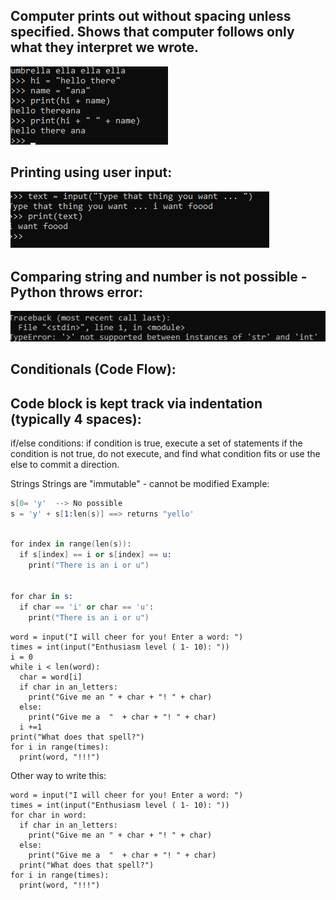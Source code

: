 ## Computer prints out without spacing unless specified. Shows that computer follows only what they interpret we wrote.

![Python Strings](https://github.com/david-chua/Comp_Sci_Study/blob/master/Introduction%20to%20Computer%20Science%20and%20Programming%20in%20Python/Images/PythonStrings.png "Python String")

## Printing using user input:

![Python Input](https://github.com/david-chua/Comp_Sci_Study/blob/master/Introduction%20to%20Computer%20Science%20and%20Programming%20in%20Python/Images/StringInput.png "Input Example")

## Comparing string and number is not possible - Python throws error:

![Python String Number Comparison](https://github.com/david-chua/Comp_Sci_Study/blob/master/Introduction%20to%20Computer%20Science%20and%20Programming%20in%20Python/Images/StringNumComparison.png "String Number Comparison")

## Conditionals (Code Flow):
## Code block is kept track via indentation (typically 4 spaces):

if/else conditions:
if condition is true, execute a set of statements
if the condition is not true, do not execute, and find what condition fits or use the else to commit a direction.

Strings
Strings are "immutable" - cannot be modified
Example:

```s = "hello"
s[0= 'y'  --> No possible
s = 'y' + s[1:len(s)] ==> returns "yello'
```


```s = "abcdefgh"

for index in range(len(s)):
  if s[index] == i or s[index] == u:
    print("There is an i or u")


for char in s:
  if char == 'i' or char == 'u':
    print("There is an i or u")
```    


```an_letters = "aefhilmnorsxAEFHILMNORSX"
word = input("I will cheer for you! Enter a word: ")
times = int(input("Enthusiasm level ( 1- 10): "))
i = 0
while i < len(word):
  char = word[i]
  if char in an_letters:
    print("Give me an " + char + "! " + char)
  else:
    print("Give me a  "  + char + "! " + char)
  i +=1
print("What does that spell?")
for i in range(times):
  print(word, "!!!")
```

Other way to write this:

```
word = input("I will cheer for you! Enter a word: ")
times = int(input("Enthusiasm level ( 1- 10): "))
for char in word:
  if char in an_letters:
    print("Give me an " + char + "! " + char)
  else:
    print("Give me a  "  + char + "! " + char)
  print("What does that spell?")
for i in range(times):
  print(word, "!!!")
```
